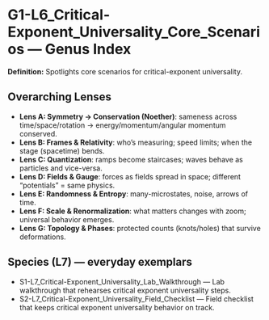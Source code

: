 # G1-L6_Critical-Exponent_Universality_Core_Scenarios — Genus Index
**Definition:** Spotlights core scenarios for critical-exponent universality.

## Overarching Lenses

- **Lens A: Symmetry -> Conservation (Noether)**: sameness across time/space/rotation → energy/momentum/angular momentum conserved.
- **Lens B: Frames & Relativity**: who’s measuring; speed limits; when the stage (spacetime) bends.
- **Lens C: Quantization**: ramps become staircases; waves behave as particles and vice-versa.
- **Lens D: Fields & Gauge**: forces as fields spread in space; different “potentials” = same physics.
- **Lens E: Randomness & Entropy**: many-microstates, noise, arrows of time.
- **Lens F: Scale & Renormalization**: what matters changes with zoom; universal behavior emerges.
- **Lens G: Topology & Phases**: protected counts (knots/holes) that survive deformations.

## Species (L7) — everyday exemplars

- S1-L7_Critical-Exponent_Universality_Lab_Walkthrough — Lab walkthrough that rehearses critical exponent universality steps.
- S2-L7_Critical-Exponent_Universality_Field_Checklist — Field checklist that keeps critical exponent universality behavior on track.
